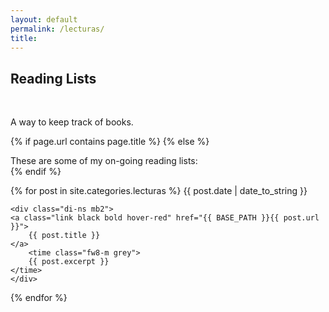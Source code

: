 ```yaml
---
layout: default
permalink: /lecturas/
title:
---
```


## Reading Lists

<br>

A way to keep track of books.

{% if page.url contains page.title %}
{% else %}
    <div class="mb3">
        These are some of my on-going reading lists:
    </div>
{% endif %}


<div class="fl w-100">
{% for post in site.categories.lecturas %}
    <time class="di-ns f6 ttu tracked gray code">
        {{ post.date | date_to_string }}
    </time>

    <div class="di-ns mb2">
    <a class="link black bold hover-red" href="{{ BASE_PATH }}{{ post.url }}">
        {{ post.title }}
    </a>
        <time class="fw8-m grey">
        {{ post.excerpt }}
    </time> 
    </div>
{% endfor %}
<br>
</div>
